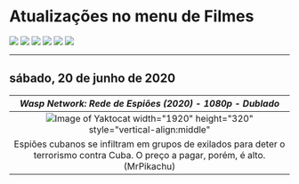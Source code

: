 <!--Copias não serão toleradas-->
# Atualizações no menu de Filmes
[![](https://tinyurl.com/ybcutyjq)](http://bit.ly/zipikachu) [![](https://tinyurl.com/ydcxhx7f)](http://bit.ly/repokachu) [![](https://tinyurl.com/ybaflaxt)](https://vkodi.net/repo/) [![](https://tinyurl.com/ybja3588)](https://tinyurl.com/grupopikachu) [![](https://tinyurl.com/y83so6xr)](https://t.me/addonpikachu)  [![](https://tinyurl.com/yckqgysp)](https://linktr.ee/addonpikachu)
___
## sábado, 20 de junho de 2020
| *Wasp Network: Rede de Espiões (2020) - 1080p - Dublado* |
|:-------------:|
| ![Image of Yaktocat](https://image.tmdb.org/t/p/original/72r4uAQGsa8KEv0DB2TpSu31lEB.jpg)  width="1920" height="320" style="vertical-align:middle" | 
| Espiões cubanos se infiltram em grupos de exilados para deter o terrorismo contra Cuba. O preço a pagar, porém, é alto. (MrPikachu)|

